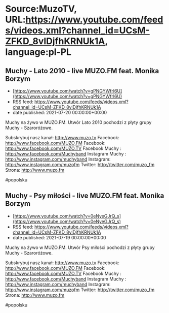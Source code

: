 # Source:MuzoTV, URL:https://www.youtube.com/feeds/videos.xml?channel_id=UCsM-ZFKD_8vlDjfhKRNUk1A, language:pl-PL

## Muchy - Lato 2010 - live MUZO.FM feat. Monika Borzym
 - [https://www.youtube.com/watch?v=gPNGYWfrl6U](https://www.youtube.com/watch?v=gPNGYWfrl6U)
 - RSS feed: https://www.youtube.com/feeds/videos.xml?channel_id=UCsM-ZFKD_8vlDjfhKRNUk1A
 - date published: 2021-07-20 00:00:00+00:00

Muchy na żywo w MUZO.FM. Utwór Lato 2010 pochodzi z płyty grupy Muchy - Szaroróżowe. 

Subskrybuj nasz kanał: http://www.muzo.tv
Facebook: http://www.facebook.com/MUZO.FM
Facebook: http://www.facebook.com/MUZO.TV
Facebook Muchy : http://www.facebook.com/Muchyband
Instagram Muchy : http://www.instagram.com/muchyband
Instagram: http://www.instagram.com/muzofm
Twitter: http://twitter.com/muzo_fm
Strona: http://www.muzo.fm 

#popolsku

## Muchy - Psy miłości - live MUZO.FM feat. Monika Borzym
 - [https://www.youtube.com/watch?v=0eNyeGJrQ_s](https://www.youtube.com/watch?v=0eNyeGJrQ_s)
 - RSS feed: https://www.youtube.com/feeds/videos.xml?channel_id=UCsM-ZFKD_8vlDjfhKRNUk1A
 - date published: 2021-07-19 00:00:00+00:00

Muchy na żywo w MUZO.FM. Utwór Psy miłości pochodzi z płyty grupy Muchy - Szaroróżowe. 

Subskrybuj nasz kanał: http://www.muzo.tv
Facebook: http://www.facebook.com/MUZO.FM
Facebook: http://www.facebook.com/MUZO.TV
Facebook Muchy : http://www.facebook.com/Muchyband
Instagram Muchy : http://www.instagram.com/muchyband
Instagram: http://www.instagram.com/muzofm
Twitter: http://twitter.com/muzo_fm
Strona: http://www.muzo.fm 

#popolsku

